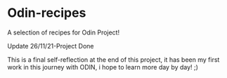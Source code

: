 # Odin-recipes
A selection of recipes for Odin Project!

Update 26/11/21-Project Done

This is a final self-reflection at the end of this project, it has been my first work in this journey with ODIN, i hope to learn more day by day! ;)
